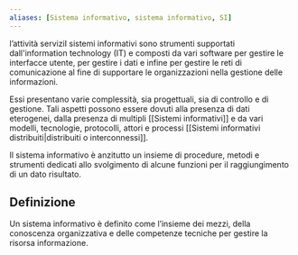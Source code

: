 ```yaml
---
aliases: [Sistema informativo, sistema informativo, SI]
---
```


l’attività serviziI sistemi informativi sono strumenti supportati dall'information technology (IT) e composti da vari software per gestire le interfacce utente, per gestire i dati e infine per gestire le reti di comunicazione al fine di supportare le organizzazioni nella gestione delle informazioni.

Essi presentano varie complessità, sia progettuali, sia di controllo e di gestione. Tali aspetti possono essere dovuti alla presenza di dati eterogenei, dalla presenza di multipli [[Sistemi informativi]] e da vari modelli, tecnologie, protocolli, attori e processi [[Sistemi informativi distribuiti|distribuiti o interconnessi]].

Il sistema informativo è anzitutto un insieme di procedure, metodi e strumenti dedicati allo svolgimento di alcune funzioni per il raggiungimento di un dato risultato.

## Definizione

Un sistema informativo è definito come l’insieme dei mezzi, della conoscenza organizzativa e delle competenze tecniche per gestire la risorsa informazione.
